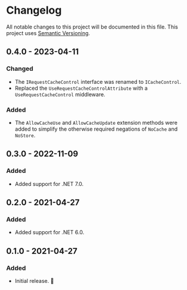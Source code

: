 # Changelog

All notable changes to this project will be documented in this file.
This project uses [Semantic Versioning](https://semver.org/spec/v2.0.0.html).

## 0.4.0 - 2023-04-11

### Changed

- The `IRequestCacheControl` interface was renamed to `ICacheControl`.
- Replaced the `UseRequestCacheControlAttribute` with a `UseRequestCacheControl` middleware.

### Added

- The `AllowCacheUse` and `AllowCacheUpdate` extension methods were added
  to simplify the otherwise required negations of `NoCache` and `NoStore`.

## 0.3.0 - 2022-11-09

### Added

- Added support for .NET 7.0.

## 0.2.0 - 2021-04-27

### Added

- Added support for .NET 6.0.

## 0.1.0 - 2021-04-27

### Added

- Initial release. 🎉
